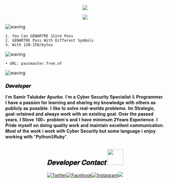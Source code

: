 <p align="center"><img src="https://img.shields.io/badge/THIS%20IS ⚡ DEV-SAMIR⚡-green?colorA=%23ff0000&colorB=%23017e40&style=flat-square">
 
<p align="center">
  <a href="https://github.com/U7P4L-IN"><img src="https://readme-typing-svg.herokuapp.com/?lines=🔁%20This%20is;🌐%20Python%20StudyPartner%20</>;👨‍💻%20Comfortable%20With%20YourPhone;📲%20There%is20+p%20Features;🎨%20UI/UX%20%20Design;🤝%201%2B%20Powrful%20Correct%20And%20CPerfrct;🔰%20Samir%20Talukder%20Apurbo%20</>&font=Pacifico&center=true&width=650&height=120&color=58a6ff&vCenter=true&size=45%22"></a>
</p>

![waving](https://capsule-render.vercel.app/api?type=waving&height=220&text=𝐅𝐞𝐚𝐭𝐮𝐫𝐞'𝐬+&fontAlign=80&fontAlignY=40&color=gradient)

```
1. You Can GENARTRE 1Core Pass
2. GENARTRE Pass With Different Symbols 
3. With 120-150/bytes
```

![waving](https://capsule-render.vercel.app/api?type=waving&height=220&text=𝐈𝐧𝐬𝐭𝐚𝐥𝐥+&fontAlign=80&fontAlignY=40&color=gradient)



```
• URL: passmaster.free.nf
```


![waving](https://capsule-render.vercel.app/api?type=waving&height=210&text=𝐏𝐨𝐥𝐢𝐜𝐲&fontAlign=80&fontAlignY=40&color=gradient)

<h3>𝑫𝒆𝒗𝒆𝒍𝒐𝒑𝒆𝒓 </h3> 
𝐈'𝐦 𝐒𝐚𝐦𝐢𝐫 𝐓𝐚𝐥𝐮𝐤𝐝𝐞𝐫 𝐀𝐩𝐮𝐫𝐛𝐨. 𝐈'𝐦 𝐚 𝐂𝐲𝐛𝐞𝐫 𝐒𝐞𝐜𝐮𝐫𝐢𝐭𝐲 𝐒𝐩𝐞𝐜𝐢𝐚𝐥𝐢𝐬𝐭 &amp; 𝐏𝐫𝐨𝐠𝐫𝐚𝐦𝐦𝐞𝐫.  𝐈 𝐡𝐚𝐯𝐞 𝐚 𝐩𝐚𝐬𝐬𝐢𝐨𝐧 𝐟𝐨𝐫 𝐥𝐞𝐚𝐫𝐧𝐢𝐧𝐠 𝐚𝐧𝐝 𝐬𝐡𝐚𝐫𝐢𝐧𝐠 𝐦𝐲 𝐤𝐧𝐨𝐰𝐥𝐞𝐝𝐠𝐞 𝐰𝐢𝐭𝐡 𝐨𝐭𝐡𝐞𝐫𝐬 𝐚𝐬 𝐩𝐮𝐛𝐥𝐢𝐜𝐥𝐲 𝐚𝐬 𝐩𝐨𝐬𝐬𝐢𝐛𝐥𝐞.  𝐈 𝐥𝐢𝐤𝐞 𝐭𝐨 𝐬𝐨𝐥𝐯𝐞 𝐫𝐞𝐚𝐥-𝐰𝐨𝐫𝐥𝐝𝐬 𝐩𝐫𝐨𝐛𝐥𝐞𝐦𝐬. 𝐈𝐦 𝐒𝐭𝐫𝐚𝐭𝐞𝐠𝐢𝐜, 𝐠𝐨𝐚𝐥-𝐨𝐫𝐭𝐚𝐢𝐧𝐞𝐝 𝐚𝐧𝐝 𝐚𝐥𝐰𝐚𝐲𝐬 𝐰𝐨𝐫𝐤 𝐰𝐢𝐭𝐡 𝐚𝐧 𝐞𝐱𝐢𝐬𝐭𝐢𝐧𝐠 𝐠𝐨𝐚𝐥.  𝐎𝐯𝐞𝐫 𝐭𝐡𝐞 𝐩𝐚𝐬𝐬𝐞𝐝 𝐲𝐞𝐚𝐫𝐬, 𝐈 𝐒𝐥𝐨𝐯𝐞 𝟏𝟎𝟎+ 𝐩𝐫𝐨𝐛𝐥𝐞𝐦'𝐬 𝐚𝐧𝐝 𝐈 𝐡𝐚𝐯𝐞 𝐦𝐢𝐧𝐢𝐦𝐮𝐦 𝟐𝐘𝐞𝐚𝐫𝐬 𝐄𝐱𝐩𝐞𝐫𝐢𝐞𝐧𝐜𝐞.  𝐈 𝐏𝐫𝐢𝐝𝐞 𝐦𝐲𝐬𝐞𝐥𝐟 𝐨𝐧 𝐝𝐨𝐢𝐧𝐠 𝐪𝐮𝐚𝐥𝐢𝐭𝐲 𝐰𝐨𝐫𝐤 𝐚𝐧𝐝 𝐦𝐚𝐢𝐧𝐭𝐚𝐢𝐧 𝐞𝐱𝐜𝐞𝐥𝐥𝐞𝐧𝐭 𝐜𝐨𝐦𝐦𝐮𝐧𝐢𝐜𝐚𝐭𝐢𝐨𝐧.  𝐌𝐨𝐬𝐭 𝐨𝐟 𝐭𝐡𝐞 𝐰𝐨𝐫𝐤 𝐢 𝐰𝐨𝐫𝐤 𝐰𝐢𝐭𝐡 𝐂𝐲𝐛𝐞𝐫 𝐒𝐞𝐜𝐮𝐫𝐢𝐭𝐲 𝐛𝐮𝐭 𝐬𝐨𝐦𝐞 𝐥𝐚𝐧𝐠𝐮𝐚𝐠𝐞 𝐢 𝐞𝐧𝐣𝐨𝐲 𝐰𝐨𝐫𝐤𝐢𝐧𝐠 𝐰𝐢𝐭𝐡 "𝐏𝐲𝐭𝐡𝐨𝐧&amp;𝐑𝐮𝐛𝐲".
<h2 align="center"><i>𝐃𝐞𝐯𝐞𝐥𝐨𝐩𝐞𝐫 𝐂𝐨𝐧𝐭𝐚𝐜𝐭 <img src='https://raw.githubusercontent.com/rahulbanerjee26/githubProfileReadmeGenerator/main/gifs/handShake.gif' width="50px" height=50px> </i></h2>

<p align="center"><a href="https://twitter.com/samirtalukder1998"><img title="Twitter" src="https://img.shields.io/badge/Twitter-1E?style=for-the-badge&logo=twitter&logoColor=white"></a><a href="https://facebook.com/cybersamir"><img title="Facebook" src="https://img.shields.io/badge/facebook-%231877F2.svg?&style=for-the-badge&logo=facebook&logoColor=white"></a><a href="https://instagram.devoloper.samjr"><img title="Instagram" src="https://img.shields.io/badge/instagram-%23E4405F.svg?&style=for-the-badge&<p align="center"><img src="https://img.shields.io/badge/THIS%20IS ⚡ SMART-TALUKDER⚡-green?colorA=%23ff0000&colorB=%23017e40&style=flat-square">



 
